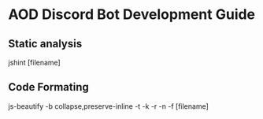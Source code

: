 # AOD Discord Bot Development Guide

## Static analysis

jshint [filename]

## Code Formating

js-beautify -b collapse,preserve-inline -t -k -r -n -f [filename]
